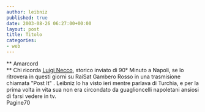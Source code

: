 ```yaml
---
author: leibniz
published: true
date: 2003-08-26 06:27:00+00:00
layout: post
title: Titolo
categories:
- web
---
```


 ** Amarcord   
**   Chi ricorda  [ Luigi Necco](http://www.google.it/search?q=cache:i7aUOUP8Ea4J:www.pagine70.com/1/90minuto/imagepages/image11.htm+%22luigi+necco%22&hl=it&ie=UTF-8), storico inviato di 90° Minuto a Napoli, se lo ritrovera in questi giorni su RaiSat Gambero Rosso in una trasmisione chiamata "Post It" . Leibniz lo ha visto ieri mentre parlava di Turchia, e per la prima volta in vita sua non era circondato da guaglioncelli napoletani ansiosi di farsi vedere in tv.   
  Pagine70
